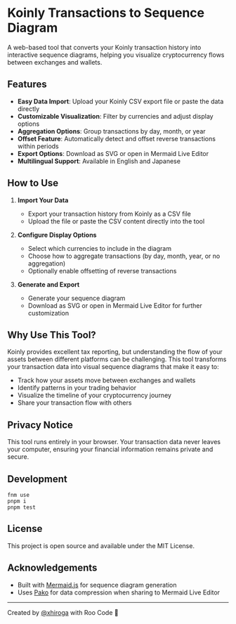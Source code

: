 # Koinly Transactions to Sequence Diagram

A web-based tool that converts your Koinly transaction history into interactive sequence diagrams, helping you visualize cryptocurrency flows between exchanges and wallets.

## Features

- **Easy Data Import**: Upload your Koinly CSV export file or paste the data directly
- **Customizable Visualization**: Filter by currencies and adjust display options
- **Aggregation Options**: Group transactions by day, month, or year
- **Offset Feature**: Automatically detect and offset reverse transactions within periods
- **Export Options**: Download as SVG or open in Mermaid Live Editor
- **Multilingual Support**: Available in English and Japanese

## How to Use

1. **Import Your Data**
   - Export your transaction history from Koinly as a CSV file
   - Upload the file or paste the CSV content directly into the tool

2. **Configure Display Options**
   - Select which currencies to include in the diagram
   - Choose how to aggregate transactions (by day, month, year, or no aggregation)
   - Optionally enable offsetting of reverse transactions

3. **Generate and Export**
   - Generate your sequence diagram
   - Download as SVG or open in Mermaid Live Editor for further customization

## Why Use This Tool?

Koinly provides excellent tax reporting, but understanding the flow of your assets between different platforms can be challenging. This tool transforms your transaction data into visual sequence diagrams that make it easy to:

- Track how your assets move between exchanges and wallets
- Identify patterns in your trading behavior
- Visualize the timeline of your cryptocurrency journey
- Share your transaction flow with others

## Privacy Notice

This tool runs entirely in your browser. Your transaction data never leaves your computer, ensuring your financial information remains private and secure.

## Development

```shell
fnm use
pnpm i
pnpm test
```

## License

This project is open source and available under the MIT License.

## Acknowledgements

- Built with [Mermaid.js](https://mermaid.js.org/) for sequence diagram generation
- Uses [Pako](https://github.com/nodeca/pako) for data compression when sharing to Mermaid Live Editor

---

Created by [@xhiroga](https://github.com/xhiroga) with Roo Code 🚀
